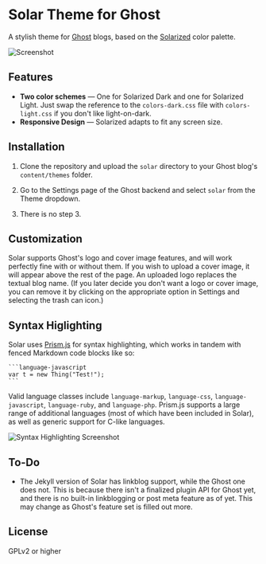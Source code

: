 Solar Theme for Ghost
=====================

A stylish theme for [Ghost](http://ghost.org/) blogs, based on the [Solarized](http://ethanschoonover.com/solarized) color palette.

![Screenshot](http://i.imgur.com/P94J69S.png)


Features
--------

* **Two color schemes** — One for Solarized Dark and one for Solarized Light. Just swap the reference to the `colors-dark.css` file with `colors-light.css` if you don't like light-on-dark.
* **Responsive Design** — Solarized adapts to fit any screen size.


Installation
------------

1. Clone the repository and upload the `solar` directory to your Ghost blog's `content/themes` folder.

2. Go to the Settings page of the Ghost backend and select `solar` from the Theme dropdown.

3. There is no step 3.


Customization
-------------

Solar supports Ghost's logo and cover image features, and will work perfectly fine with or without them. If you wish to upload a cover image, it will appear above the rest of the page. An uploaded logo replaces the textual blog name. (If you later decide you don't want a logo or cover image, you can remove it by clicking on the appropriate option in Settings and selecting the trash can icon.)


Syntax Higlighting
------------------

Solar uses [Prism.js](http://prismjs.com) for syntax highlighting, which works in tandem with fenced Markdown code blocks like so:

	```language-javascript
	var t = new Thing("Test!");
	```

Valid language classes include `language-markup`, `language-css`, `language-javascript`, `language-ruby`, and `language-php`. Prism.js supports a large range of additional languages (most of which have been included in Solar), as well as generic support for C-like languages.

![Syntax Highlighting Screenshot](http://i.imgur.com/yKQqTz1.png)


To-Do
-----

* The Jekyll version of Solar has linkblog support, while the Ghost one does not. This is because there isn't a finalized plugin API for Ghost yet, and there is no built-in linkblogging or post meta feature as of yet. This may change as Ghost's feature set is filled out more.


License
-------

GPLv2 or higher
